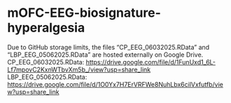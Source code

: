 # mOFC-EEG-biosignature-hyperalgesia
Due to GitHub storage limits, the files “CP_EEG_06032025.RData” and “LBP_EEG_05062025.RData” are hosted externally on Google Drive. 
CP_EEG_06032025.RData: https://drive.google.com/file/d/1FunUxd1_6L-Lf7mpovC2KxnWTbvXm5b_/view?usp=share_link
LBP_EEG_05062025.RData: https://drive.google.com/file/d/1O0Yx7H7ErVRFWe8NuhLbx6cilVxfutfb/view?usp=share_link
